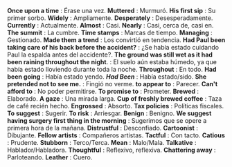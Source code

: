 **Once upon a time** : Érase una vez.
**Muttered** : Murmuró.
**His first sip** : Su primer sorbo.
**Widely** : Ampliamente.
**Desperately** : Desesperadamente.
**Currently** : Actualmente.
**Almost** : Casi.
**Nearly** : Casi, cerca de, casi en.
**The summit** : La cumbre.
**Time stamps** : Marcas de tiempo.
**Managing** : Gestionado.
**Made them a trend** : Los convirtió en tendencia.
**Had Paul been taking care of his back before the accident?** : ¿Se había estado cuidando Paul la espalda antes del accidente?.
**The ground was still wet as it had been raining throughout the night**. :  El suelo aún estaba húmedo, ya que había estado lloviendo durante toda la noche.
**Throughout** : En todo.
**Had been going** : Había estado yendo.
***Had Been*** : Había estado/sido.
**She pretended not to see me.** : Fingió no verme.
**to appear to** : Parecer.
**Can't afford to** : No poder permitirse.
**To promise to** :  Prometer.
**Brewed** : Elaborado.
**A gaze** : Una mirada larga.
**Cup of freshly brewed coffee** : Taza de café recién hecho.
**Engrossed** : Absorto.
**Tax policies** : Políticas fiscales.
**To suggest** : Sugerir.
**To risk** : Arriesgar.
**Benign** : Benigno.
**We suggest having surgery first thing in the morning** : Sugerimos que se opere a primera hora de la mañana.
**Distrustful** : Desconfiado.
**Cartoonist** : Dibujante.
**Fellow artists** : Compañeros artistas.
**Tactful** : Con tacto.
**Catious** : Prudente.
**Stubborn** : Terco/Terca.
**Mean** : Malo/Mala.
**Talkative** : Hablador/Habladora.
**Thoughtful** : Reflexivo, reflexiva.
**Chattering away** : Parloteando.
**Leather** : Cuero.